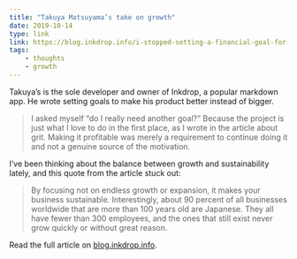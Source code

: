 ```yaml
---
title: "Takuya Matsuyama’s take on growth"
date: 2019-10-14
type: link
link: https://blog.inkdrop.info/i-stopped-setting-a-financial-goal-for-my-saas-a92c3db65506
tags:
    - thoughts
    - growth
---
```


Takuya’s is the sole developer and owner of Inkdrop, a popular markdown app. He wrote setting goals to make his product better instead of bigger.

> I asked myself “do I really need another goal?” Because the project is just what I love to do in the first place, as I wrote in the article about grit. Making it profitable was merely a requirement to continue doing it and not a genuine source of the motivation.

I’ve been thinking about the balance between growth and sustainability lately, and this quote from the article stuck out:

> By focusing not on endless growth or expansion, it makes your business sustainable. Interestingly, about 90 percent of all businesses worldwide that are more than 100 years old are Japanese. They all have fewer than 300 employees, and the ones that still exist never grow quickly or without great reason.

Read the full article on [blog.inkdrop.info](https://blog.inkdrop.info/i-stopped-setting-a-financial-goal-for-my-saas-a92c3db65506).
